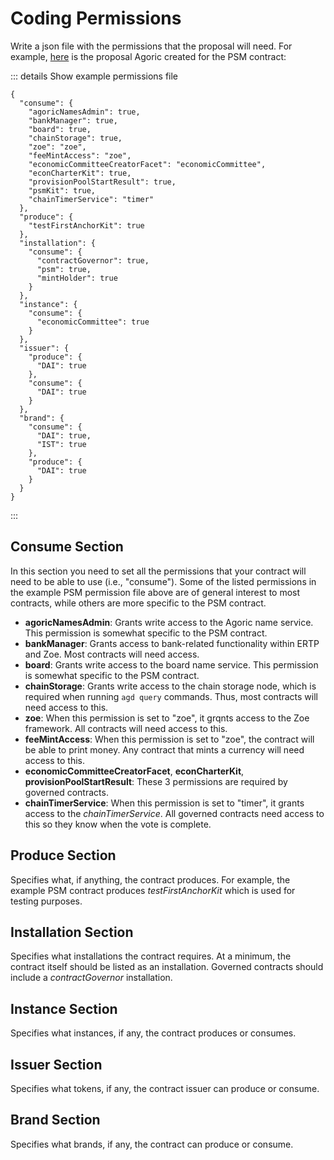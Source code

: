 # Coding Permissions

Write a json file with the permissions that the proposal will need. For example, [here](https://github.com/Agoric/agoric-sdk/blob/master/packages/inter-protocol/test/psm/gov-add-psm-permit.json) is the proposal Agoric created for the PSM contract:


::: details Show example permissions file
```
{
  "consume": {
    "agoricNamesAdmin": true,
    "bankManager": true,
    "board": true,
    "chainStorage": true,
    "zoe": "zoe",
    "feeMintAccess": "zoe",
    "economicCommitteeCreatorFacet": "economicCommittee",
    "econCharterKit": true,
    "provisionPoolStartResult": true,
    "psmKit": true,
    "chainTimerService": "timer"
  },
  "produce": {
    "testFirstAnchorKit": true
  },
  "installation": {
    "consume": {
      "contractGovernor": true,
      "psm": true,
      "mintHolder": true
    }
  },
  "instance": {
    "consume": {
      "economicCommittee": true
    }
  },
  "issuer": {
    "produce": {
      "DAI": true
    },
    "consume": {
      "DAI": true
    }
  },
  "brand": {
    "consume": {
      "DAI": true,
      "IST": true
    },
    "produce": {
      "DAI": true
    }
  }
}
```
:::

## Consume Section

In this section you need to set all the permissions that your contract will need to be able to use (i.e., "consume"). Some of the listed permissions in the example PSM permission file above are of general interest to most contracts, while others are more specific to the PSM contract.

* **agoricNamesAdmin**: Grants write access to the Agoric name service. This permission is somewhat specific to the PSM contract.
* **bankManager**: Grants access to bank-related functionality within ERTP and Zoe. Most contracts will need access.
* **board**: Grants write access to the board name service. This permission is somewhat specific to the PSM contract.
* **chainStorage**: Grants write access to the chain storage node, which is required when running `agd query` commands. Thus, most contracts will need access to this.
* **zoe**: When this permission is set to "zoe", it grqnts access to the Zoe framework. All contracts will need access to this.
* **feeMintAccess**: When this permission is set to "zoe", the contract will be able to print money. Any contract that mints a currency will need access to this.
* **economicCommitteeCreatorFacet**, **econCharterKit**, **provisionPoolStartResult**: These 3 permissions are required by governed contracts.
* **chainTimerService**: When this permission is set to "timer", it grants access to the *chainTimerService*. All governed contracts need access to this so they know when the vote is complete.

## Produce Section

Specifies what, if anything, the contract produces. For example, the example PSM contract produces *testFirstAnchorKit* which is used for testing purposes.

## Installation Section 

Specifies what installations the contract requires. At a minimum, the contract itself should be listed as an installation. Governed contracts should include a *contractGovernor* installation.

## Instance Section

Specifies what instances, if any, the contract produces or consumes.

## Issuer Section

Specifies what tokens, if any, the contract issuer can produce or consume.

## Brand Section

Specifies what brands, if any, the contract can produce or consume.